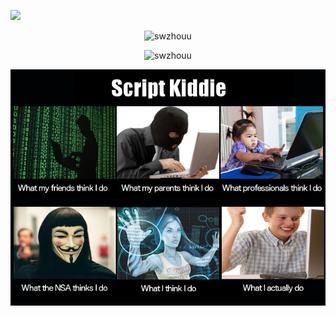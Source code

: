 ![](./swzhouu.gif)

<p align="center"> <img src="https://github-readme-stats.vercel.app/api?username=swzhouu&show_icons=true&theme=radical" alt="swzhouu" /></p>
<p align="center"> <img src="https://github-readme-stats.anuraghazra1.vercel.app/api/top-langs/?username=swzhouu&layout=compact&theme=radical" alt="swzhouu"/></p>

![](./meme.jpg)

<!--
**swzhouu/swzhouu** is a ✨ _special_ ✨ repository because its `README.md` (this file) appears on your GitHub profile.

Here are some ideas to get you started:

- 🔭 I’m currently working on ...
- 🌱 I’m currently learning ...
- 👯 I’m looking to collaborate on ...
- 🤔 I’m looking for help with ...
- 💬 Ask me about ...
- 📫 How to reach me: ...
- 😄 Pronouns: ...
- ⚡ Fun fact: ...
-->

